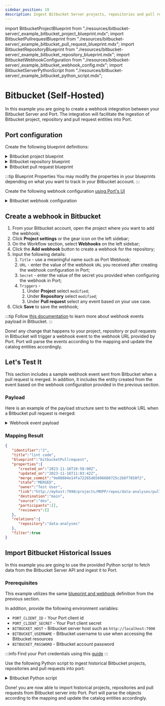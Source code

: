 ```yaml
---
sidebar_position: 19
description: Ingest Bitbucket Server projects, repositories and pull requests into your catalog
---
```


import BitbucketProjectBlueprint from "./resources/bitbucket-server/\_example_bitbucket_project_blueprint.mdx";
import BitbucketPullrequestBlueprint from "./resources/bitbucket-server/\_example_bitbucket_pull_request_blueprint.mdx";
import BitbucketRepositoryBlueprint from "./resources/bitbucket-server/\_example_bitbucket_repository_blueprint.mdx";
import BitbucketWebhookConfiguration from "./resources/bitbucket-server/\_example_bitbucket_webhook_config.mdx";
import BitbucketServerPythonScript from "./resources/bitbucket-server/\_example_bitbucket_python_script.mdx";

# Bitbucket (Self-Hosted)

In this example you are going to create a webhook integration between your Bitbucket Server and Port. The integration will facilitate the ingestion of Bitbucket project, repository and pull request entities into Port.

## Port configuration

Create the following blueprint definitions:

<details>
<summary>Bitbucket project blueprint</summary>

<BitbucketProjectBlueprint/>

</details>

<details>
<summary>Bitbucket repository blueprint</summary>

<BitbucketRepositoryBlueprint/>

</details>

<details>
<summary>Bitbucket pull request blueprint</summary>

<BitbucketPullrequestBlueprint/>

</details>

:::tip Blueprint Properties
You may modify the properties in your blueprints depending on what you want to track in your Bitbucket account.
:::

Create the following webhook configuration [using Port's UI](/build-your-software-catalog/custom-integration/webhook/?operation=ui#configuring-webhook-endpoints)

<details>
<summary>Bitbucket webhook configuration</summary>

1. **Basic details** tab - fill the following details:
   1. Title : `Bitbucket Server Mapper`;
   2. Identifier : `bitbucket_server_mapper`;
   3. Description : `A webhook configuration to map Bitbucket projects, repositories and pull requests to Port`;
   4. Icon : `BitBucket`;
2. **Integration configuration** tab - fill the following JQ mapping:

   <BitbucketWebhookConfiguration/>
    :::note
    Take note of, and copy the Webhook URL that is provided in this tab
    :::

3. Click **Save** at the bottom of the page.

</details>

## Create a webhook in Bitbucket
1. From your Bitbucket account, open the project where you want to add the webhook;
2. Click **Project settings** or the gear icon on the left sidebar;
3. On the Workflow section, select **Webhooks** on the left sidebar;
4. Click the **Add webhook** button to create a webhook for the repository; 
5. Input the following details:
    1. `Title` - use a meaningful name such as Port Webhook;
    2. `URL` - enter the value of the webhook `URL` you received after creating the webhook configuration in Port;
    3. `Secret` - enter the value of the secret you provided when configuring the webhook in Port;
    4.  `Triggers` - 
        1. Under **Project** select `modified`;
        2. Under **Repository** select `modified`;
        3. Under **Pull request** select any event based on your use case.
6. Click **Save** to save the webhook;

:::tip
Follow [this documentation](https://confluence.atlassian.com/bitbucketserver/event-payload-938025882.html) to learn more about webhook events payload in Bitbucket.
:::

Done! any change that happens to your project, repository or pull requests in Bitbucket will trigger a webhook event to the webhook URL provided by Port. Port will parse the events according to the mapping and update the catalog entities accordingly.

## Let's Test It

This section includes a sample webhook event sent from Bitbucket when a pull request is merged. In addition, it includes the entity created from the event based on the webhook configuration provided in the previous section.

### Payload

Here is an example of the payload structure sent to the webhook URL when a Bitbucket pull request is merged:

<details>
<summary> Webhook event payload</summary>

```json showLineNumbers
{
  "body": {
    "eventKey": "pr:merged",
    "date": "2023-11-16T11:03:42+0000",
    "actor": {
      "name": "admin",
      "emailAddress": "username@gmail.com",
      "active": true,
      "displayName": "Test User",
      "id": 2,
      "slug": "admin",
      "type": "NORMAL",
      "links": {
        "self": [
          {
            "href": "http://myhost:7990/users/admin"
          }
        ]
      }
    },
    "pullRequest": {
      "id": 2,
      "version": 2,
      "title": "lint code",
      "description": "here is the description",
      "state": "MERGED",
      "open": false,
      "closed": true,
      "createdDate": 1700132280533,
      "updatedDate": 1700132622026,
      "closedDate": 1700132622026,
      "fromRef": {
        "id": "refs/heads/dev",
        "displayId": "dev",
        "latestCommit": "9e08604e14fa72265d65696608725c2b8f7850f2",
        "type": "BRANCH",
        "repository": {
          "slug": "data-analyses",
          "id": 1,
          "name": "data analyses",
          "description": "This is for my repository and all the blah blah blah",
          "hierarchyId": "24cfae4b0dd7bade7edc",
          "scmId": "git",
          "state": "AVAILABLE",
          "statusMessage": "Available",
          "forkable": true,
          "project": {
            "key": "MOPP",
            "id": 1,
            "name": "My On Prem Project",
            "description": "On premise test project is sent to us for us",
            "public": false,
            "type": "NORMAL",
            "links": {
              "self": [
                {
                  "href": "http://myhost:7990/projects/MOPP"
                }
              ]
            }
          },
          "public": false,
          "archived": false,
          "links": {
            "clone": [
              {
                "href": "ssh://git@myhost:7999/mopp/data-analyses.git",
                "name": "ssh"
              },
              {
                "href": "http://myhost:7990/scm/mopp/data-analyses.git",
                "name": "http"
              }
            ],
            "self": [
              {
                "href": "http://myhost:7990/projects/MOPP/repos/data-analyses/browse"
              }
            ]
          }
        }
      },
      "toRef": {
        "id": "refs/heads/main",
        "displayId": "main",
        "latestCommit": "e461aae894b6dc951f405dca027a3f5567ea6bee",
        "type": "BRANCH",
        "repository": {
          "slug": "data-analyses",
          "id": 1,
          "name": "data analyses",
          "description": "This is for my repository and all the blah blah blah",
          "hierarchyId": "24cfae4b0dd7bade7edc",
          "scmId": "git",
          "state": "AVAILABLE",
          "statusMessage": "Available",
          "forkable": true,
          "project": {
            "key": "MOPP",
            "id": 1,
            "name": "My On Prem Project",
            "description": "On premise test project is sent to us for us",
            "public": false,
            "type": "NORMAL",
            "links": {
              "self": [
                {
                  "href": "http://myhost:7990/projects/MOPP"
                }
              ]
            }
          },
          "public": false,
          "archived": false,
          "links": {
            "clone": [
              {
                "href": "ssh://git@myhost:7999/mopp/data-analyses.git",
                "name": "ssh"
              },
              {
                "href": "http://myhost:7990/scm/mopp/data-analyses.git",
                "name": "http"
              }
            ],
            "self": [
              {
                "href": "http://myhost:7990/projects/MOPP/repos/data-analyses/browse"
              }
            ]
          }
        }
      },
      "locked": false,
      "author": {
        "user": {
          "name": "admin",
          "emailAddress": "username@gmail.com",
          "active": true,
          "displayName": "Test User",
          "id": 2,
          "slug": "admin",
          "type": "NORMAL",
          "links": {
            "self": [
              {
                "href": "http://myhost:7990/users/admin"
              }
            ]
          }
        },
        "role": "AUTHOR",
        "approved": false,
        "status": "UNAPPROVED"
      },
      "reviewers": [],
      "participants": [],
      "properties": {
        "mergeCommit": {
          "displayId": "1cbccf99220",
          "id": "1cbccf99220b23f89624c7c604f630663a1aaf8e"
        }
      },
      "links": {
        "self": [
          {
            "href": "http://myhost:7990/projects/MOPP/repos/data-analyses/pull-requests/2"
          }
        ]
      }
    }
  },
  "headers": {
    "X-Forwarded-For": "10.0.148.57",
    "X-Forwarded-Proto": "https",
    "X-Forwarded-Port": "443",
    "Host": "ingest.getport.io",
    "X-Amzn-Trace-Id": "Self=1-6555f719-267a0fce1e7a4d8815de94f7;Root=1-6555f719-1906872f41621b17250bb83a",
    "Content-Length": "2784",
    "User-Agent": "Atlassian HttpClient 3.0.4 / Bitbucket-8.15.1 (8015001) / Default",
    "Content-Type": "application/json; charset=UTF-8",
    "accept": "*/*",
    "X-Event-Key": "pr:merged",
    "X-Hub-Signature": "sha256=bf366faf8d8c41a4af21d25d922b87c3d1d127b5685238b099d2f311ad46e978",
    "X-Request-Id": "d5fa6a16-bb6c-40d6-9c50-bc4363e79632",
    "via": "HTTP/1.1 AmazonAPIGateway",
    "forwarded": "for=154.160.30.235;host=ingest.getport.io;proto=https"
  },
  "queryParams": {}
}
```

</details>

### Mapping Result

```json showLineNumbers
{
   "identifier":"2",
   "title":"lint code",
   "blueprint":"bitbucketPullrequest",
   "properties":{
      "created_on":"2023-11-16T10:58:00Z",
      "updated_on":"2023-11-16T11:03:42Z",
      "merge_commit":"9e08604e14fa72265d65696608725c2b8f7850f2",
      "state":"MERGED",
      "owner":"Test User",
      "link":"http://myhost:7990/projects/MOPP/repos/data-analyses/pull-requests/2",
      "destination":"main",
      "source":"dev",
      "participants":[],
      "reviewers":[]
   },
   "relations":{
      "repository":"data-analyses"
   },
   "filter":true
}
```

## Import Bitbucket Historical Issues

In this example you are going to use the provided Python script to fetch data from the Bitbucket Server API and ingest it to Port.

### Prerequisites

This example utilizes the same [blueprint and webhook](#port-configuration) definition from the previous section.

In addition, provide the following environment variables:

- `PORT_CLIENT_ID` - Your Port client id
- `PORT_CLIENT_SECRET` - Your Port client secret
- `BITBUCKET_HOST` - Bitbucket server host such as `http://localhost:7990`
- `BITBUCKET_USERNAME` - Bitbucket username to use when accessing the Bitbucket resources
- `BITBUCKET_PASSWORD` - Bitbucket account password

:::info
Find your Port credentials using this [guide](https://docs.getport.io/build-your-software-catalog/custom-integration/api/#find-your-port-credentials)
:::

Use the following Python script to ingest historical Bitbucket projects, repositories and pull requests into port:

<details>
<summary>Bitbucket Python script</summary>

<BitbucketServerPythonScript/>

</details>

Done! you are now able to import historical projects, repositories and pull requests from Bitbucket server into Port. Port will parse the objects according to the mapping and update the catalog entities accordingly.
